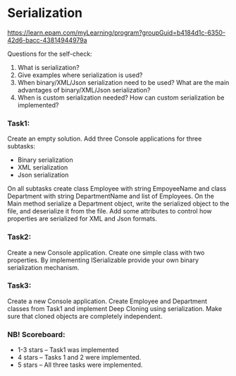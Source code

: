 # Serialization
https://learn.epam.com/myLearning/program?groupGuid=b4184d1c-6350-42d6-bacc-43814944979a

Questions for the self-check:
1.	What is serialization?
2.	Give examples where serialization is used?
3.	When binary/XML/Json serialization need to be used? What are the main advantages of binary/XML/Json serialization?
4.	When is custom serialization needed? How can custom serialization be implemented?

### Task1:
Create an empty solution. Add three Console applications for three subtasks:
- Binary serialization
- XML serialization
- Json serialization

On all subtasks create class Employee with string EmpoyeeName and class Department with string DepartmentName and list of Employees.
On the Main method serialize a Department object, write the serialized object to the file, and deserialize it from the file.
Add some attributes to control how properties are serialized for XML and Json formats.

### Task2:
Create a new Console application. Create one simple class with two properties. By implementing ISerializable provide your own binary serialization mechanism.

### Task3:
Create a new Console application. Create Employee and Department classes from Task1 and implement Deep Cloning using serialization. Make sure that cloned objects are completely independent.

### NB! Scoreboard:
- 1-3 stars – Task1 was implemented
- 4 stars – Tasks 1 and 2 were implemented.
- 5 stars – All three tasks were implemented.